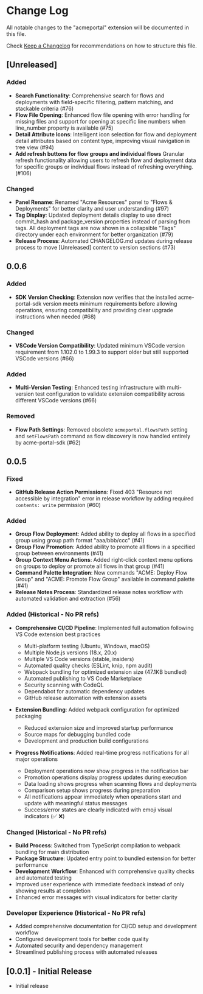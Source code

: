 # Change Log

All notable changes to the "acmeportal" extension will be documented in this file.

Check [Keep a Changelog](http://keepachangelog.com/) for recommendations on how to structure this file.

## [Unreleased]

### Added
- **Search Functionality**: Comprehensive search for flows and deployments with field-specific filtering, pattern matching, and stackable criteria (#76)
- **Flow File Opening**: Enhanced flow file opening with error handling for missing files and support for opening at specific line numbers when line_number property is available (#75)
- **Detail Attribute Icons**: Intelligent icon selection for flow and deployment detail attributes based on content type, improving visual navigation in tree view (#94)
- **Add refresh buttons for flow groups and individual flows**  Granular refresh functionality allowing users to refresh flow and deployment data for specific groups or individual flows instead of refreshing everything. (#106)

### Changed
- **Panel Rename**: Renamed "Acme Resources" panel to "Flows & Deployments" for better clarity and user understanding (#97)
- **Tag Display**: Updated deployment details display to use direct commit_hash and package_version properties instead of parsing from tags. All deployment tags are now shown in a collapsible "Tags" directory under each environment for better organization (#79)
- **Release Process**: Automated CHANGELOG.md updates during release process to move [Unreleased] content to version sections (#73)

## 0.0.6

### Added
- **SDK Version Checking**: Extension now verifies that the installed acme-portal-sdk version meets minimum requirements before allowing operations, ensuring compatibility and providing clear upgrade instructions when needed (#68)

### Changed
- **VSCode Version Compatibility**: Updated minimum VSCode version requirement from 1.102.0 to 1.99.3 to support older but still supported VSCode versions (#66)

### Added  
- **Multi-Version Testing**: Enhanced testing infrastructure with multi-version test configuration to validate extension compatibility across different VSCode versions (#66)

### Removed
- **Flow Path Settings**: Removed obsolete `acmeportal.flowsPath` setting and `setFlowsPath` command as flow discovery is now handled entirely by acme-portal-sdk (#62)

## 0.0.5

### Fixed
- **GitHub Release Action Permissions**: Fixed 403 "Resource not accessible by integration" error in release workflow by adding required `contents: write` permission (#60)

### Added
- **Group Flow Deployment**: Added ability to deploy all flows in a specified group using group path format "aaa/bbb/ccc" (#41)
- **Group Flow Promotion**: Added ability to promote all flows in a specified group between environments (#41)
- **Group Context Menu Actions**: Added right-click context menu options on groups to deploy or promote all flows in that group (#41)
- **Command Palette Integration**: New commands "ACME: Deploy Flow Group" and "ACME: Promote Flow Group" available in command palette (#41)
- **Release Notes Process**: Standardized release notes workflow with automated validation and extraction (#56)

### Added (Historical - No PR refs)
- **Comprehensive CI/CD Pipeline**: Implemented full automation following VS Code extension best practices
  - Multi-platform testing (Ubuntu, Windows, macOS)
  - Multiple Node.js versions (18.x, 20.x)
  - Multiple VS Code versions (stable, insiders)
  - Automated quality checks (ESLint, knip, npm audit)
  - Webpack bundling for optimized extension size (47.1KB bundled)
  - Automated publishing to VS Code Marketplace
  - Security scanning with CodeQL
  - Dependabot for automatic dependency updates
  - GitHub release automation with extension assets

- **Extension Bundling**: Added webpack configuration for optimized packaging
  - Reduced extension size and improved startup performance
  - Source maps for debugging bundled code
  - Development and production build configurations

- **Progress Notifications**: Added real-time progress notifications for all major operations
  - Deployment operations now show progress in the notification bar
  - Promotion operations display progress updates during execution
  - Data loading shows progress when scanning flows and deployments
  - Comparison setup shows progress during preparation
  - All notifications appear immediately when operations start and update with meaningful status messages
  - Success/error states are clearly indicated with emoji visual indicators (✅ ❌)

### Changed (Historical - No PR refs)
- **Build Process**: Switched from TypeScript compilation to webpack bundling for main distribution
- **Package Structure**: Updated entry point to bundled extension for better performance
- **Development Workflow**: Enhanced with comprehensive quality checks and automated testing
- Improved user experience with immediate feedback instead of only showing results at completion
- Enhanced error messages with visual indicators for better clarity

### Developer Experience (Historical - No PR refs)
- Added comprehensive documentation for CI/CD setup and development workflow
- Configured development tools for better code quality
- Automated security and dependency management
- Streamlined publishing process with automated releases

## [0.0.1] - Initial Release

- Initial release

